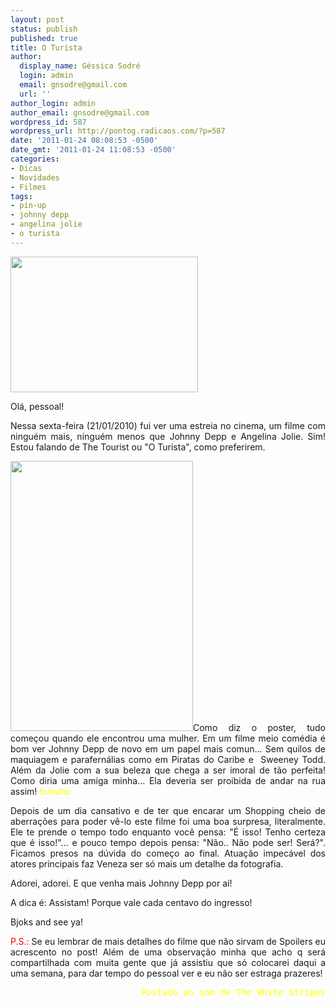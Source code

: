 ```yaml
---
layout: post
status: publish
published: true
title: O Turista
author:
  display_name: Géssica Sodré
  login: admin
  email: gnsodre@gmail.com
  url: ''
author_login: admin
author_email: gnsodre@gmail.com
wordpress_id: 587
wordpress_url: http://pontog.radicaos.com/?p=587
date: '2011-01-24 08:08:53 -0500'
date_gmt: '2011-01-24 11:08:53 -0500'
categories:
- Dicas
- Novidades
- Filmes
tags:
- pin-up
- johnny depp
- angelina jolie
- o turista
---
```

<p><a href="http://pontog.radicaos.com/wp-content/uploads/2011/01/PinUp_28.png"><img class="aligncenter size-medium wp-image-590" title="PinUp_28" src="http://pontog.radicaos.com/wp-content/uploads/2011/01/PinUp_28-300x217.png" alt="" width="300" height="217" /></a></p>
<p style="text-align: justify;">Olá, pessoal!</p>
<p style="text-align: justify;">Nessa sexta-feira (21/01/2010) fui ver uma estreia no cinema, um filme com ninguém mais, ninguém menos que Johnny Depp e Angelina Jolie. Sim! Estou falando de The Tourist ou "O Turista", como preferirem.</p>
<p style="text-align: justify;"><a href="http://www.guarulhosonline.com/news/wp-content/uploads/2011/01/o-turista-poster.jpg"><img class="aligncenter" title="The Tourist" src="http://www.guarulhosonline.com/news/wp-content/uploads/2011/01/o-turista-poster.jpg" alt="" width="292" height="432" /></a>Como diz o poster, tudo começou quando ele encontrou uma mulher. Em um filme meio comédia é bom ver Johnny Depp de novo em um papel mais comun... Sem quilos de maquiagem e parafernálias como em Piratas do Caribe e  Sweeney Todd. Além da Jolie com a sua beleza que chega a ser imoral de tão perfeita! Como diria uma amiga minha... Ela deveria ser proibida de andar na rua assim! <span style="color: #ffff00;">huhuhu</span></p>
<p style="text-align: justify;">Depois de um dia cansativo e de ter que encarar um Shopping cheio de aberrações para poder vê-lo este filme foi uma boa surpresa, literalmente. Ele te prende o tempo todo enquanto você pensa: "É isso! Tenho certeza que é isso!"... e pouco tempo depois pensa: "Não.. Não pode ser! Será?". Ficamos presos na dúvida do começo ao final. Atuação impecável dos atores principais faz Veneza ser só mais um detalhe da fotografia.</p>
<p style="text-align: justify;">Adorei, adorei. E que venha mais Johnny Depp por aí!</p>
<p style="text-align: justify;">
<p style="text-align: justify;">A dica é: Assistam! Porque vale cada centavo do ingresso!</p>
<p style="text-align: justify;">
<p style="text-align: justify;">Bjoks and see ya!</p>
<p style="text-align: justify;">
<p style="text-align: justify;"><span style="color: #ff0000;">P.S.:</span> Se eu lembrar de mais detalhes do filme que não sirvam de Spoilers eu acrescento no post! Além de uma observação minha que acho q será compartilhada com muita gente que já assistiu que só colocarei daqui a uma semana, para dar tempo do pessoal ver e eu não ser estraga prazeres!</p>
<p style="text-align: justify;">
<pre style="text-align: right;"><span style="color: #ffff00;">Postado ao som de The White Stripes</span>
</pre>

